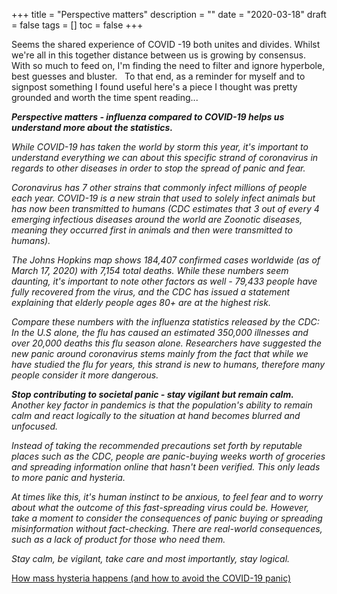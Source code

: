 +++
title = "Perspective matters"
description = ""
date = "2020-03-18"
draft = false
tags = []
toc = false
+++

Seems the shared experience of COVID -19 both unites and divides. Whilst we're all in this together distance between us is growing by consensus. With so much to feed on, I'm finding the need to filter and ignore hyperbole, best guesses and bluster.   To that end, as a reminder for myself and to signpost something I found useful here's a piece I thought was pretty grounded and worth the time spent reading...

***Perspective matters - influenza compared to COVID-19 helps us understand more about the statistics.***

*While COVID-19 has taken the world by storm this year, it's important to understand everything we can about this specific strand of coronavirus in regards to other diseases in order to stop the spread of panic and fear.*

*Coronavirus has 7 other strains that commonly infect millions of people each year. COVID-19 is a new strain that used to solely infect animals but has now been transmitted to humans (CDC estimates that 3 out of every 4 emerging infectious diseases around the world are Zoonotic diseases, meaning they occurred first in animals and then were transmitted to humans).*

*The Johns Hopkins map shows 184,407 confirmed cases worldwide (as of March 17, 2020) with 7,154 total deaths. While these numbers seem daunting, it's important to note other factors as well - 79,433 people have fully recovered from the virus, and the CDC has issued a statement explaining that elderly people ages 80+ are at the highest risk.*

*Compare these numbers with the influenza statistics released by the CDC: In the U.S alone, the flu has caused an estimated 350,000 illnesses and over 20,000 deaths this flu season alone. Researchers have suggested the new panic around coronavirus stems mainly from the fact that while we have studied the flu for years, this strand is new to humans, therefore many people consider it more dangerous.*

***Stop contributing to societal panic - stay vigilant but remain calm.***
*Another key factor in pandemics is that the population's ability to remain calm and react logically to the situation at hand becomes blurred and unfocused.*

*Instead of taking the recommended precautions set forth by reputable places such as the CDC, people are panic-buying weeks worth of groceries and spreading information online that hasn't been verified. This only leads to more panic and hysteria.*

*At times like this, it's human instinct to be anxious, to feel fear and to worry about what the outcome of this fast-spreading virus could be. However, take a moment to consider the consequences of panic buying or spreading misinformation without fact-checking. There are real-world consequences, such as a lack of product for those who need them.*

*Stay calm, be vigilant, take care and most importantly, stay logical.*

[How mass hysteria happens (and how to avoid the COVID-19 panic)](https://bigthink.com/mind-brain/mass-hysteria-coronavirus)